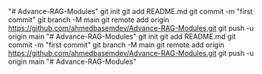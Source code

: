 "# Advance-RAG-Modules"  git init git add README.md git commit -m "first commit" git branch -M main git remote add origin https://github.com/ahmedbasemdev/Advance-RAG-Modules.git git push -u origin main
"# Advance-RAG-Modules"  git init git add README.md git commit -m "first commit" git branch -M main git remote add origin https://github.com/ahmedbasemdev/Advance-RAG-Modules.git git push -u origin main
"# Advance-RAG-Modules" 
